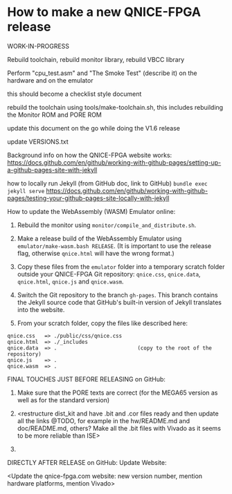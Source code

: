 How to make a new QNICE-FPGA release
====================================

WORK-IN-PROGRESS

Rebuild toolchain, rebuild monitor library, rebuild VBCC library

Perform "cpu_test.asm" and "The Smoke Test" (describe it) on the hardware and
on the emulator

this should become a checklist style document

rebuild the toolchain using tools/make-toolchain.sh, this includes rebuilding
the Monitor ROM and PORE ROM

update this document on the go while doing the V1.6 release

update VERSIONS.txt

Background info on how the QNICE-FPGA website works:
https://docs.github.com/en/github/working-with-github-pages/setting-up-a-github-pages-site-with-jekyll

how to locally run Jekyll (from GitHub doc, link to GitHub)
`bundle exec jekyll serve`
https://docs.github.com/en/github/working-with-github-pages/testing-your-github-pages-site-locally-with-jekyll


How to update the WebAssembly (WASM) Emulator online:

1. Rebuild the monitor using `monitor/compile_and_distribute.sh`.

2. Make a release build of the WebAssembly Emulator using
   `emulator/make-wasm.bash RELEASE`. (It is important to use the release
   flag, otherwise `qnice.html` will have the wrong format.)

3. Copy these files from the `emulator` folder into a temporary scratch
   folder outside your QNICE-FPGA Git repository: `qnice.css`, `qnice.data`,
   `qnice.html`, `qnice.js` and `qnice.wasm`.

4. Switch the Git repository to the branch `gh-pages`. This branch contains
   the Jekyll source code that GitHub's built-in version of Jekyll translates
   into the website.

5. From your scratch folder, copy the files like described here:

```
qnice.css   => ./public/css/qnice.css
qnice.html  => ./_includes
qnice.data  => .                          (copy to the root of the repository)
qnice.js    => .
qnice.wasm  => .
```

FINAL TOUCHES JUST BEFORE RELEASING on GitHub:

1. Make sure that the PORE texts are correct (for the MEGA65 version as well
as for the standard version)

2. <restructure dist_kit and have .bit and .cor files ready and then update
all the links @TODO, for example in the hw/README.md and doc/README.md,
others? Make all the .bit files with Vivado as it seems to be more reliable
than ISE>

3. <make sure to update the Getting Started section to reflect all the news
about ISE and Vivado and also about the platforms. Have also a MEGA65.bit
and a MEGA65.cor in the dist_kit and mention it in the Getting Started 
section>

DIRECTLY AFTER RELEASE on GitHub: Update Website:

<Update the qnice-fpga.com website: new version number, mention hardware
platforms, mention Vivado>
